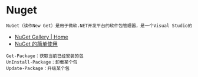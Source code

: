 # Nuget

```txt
NuGet（读作New Get）是用于微软.NET开发平台的软件包管理器，是一个Visual Studio的扩展。
```

- [NuGet Gallery | Home](https://www.nuget.org/)
- [NuGet 的简单使用](https://www.cnblogs.com/nizhenghua/p/6422078.html)

```shell
Get-Package：获取当前已经安装的包
UnInstall-Package：卸载某个包
Update-Package：升级某个包
```
